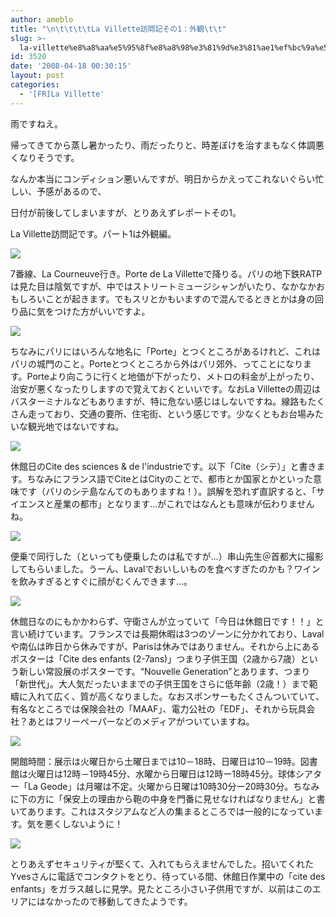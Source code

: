 ```yaml
---
author: ameblo
title: "\n\t\t\t\tLa Villette訪問記その1：外観\t\t"
slug: >-
  la-villette%e8%a8%aa%e5%95%8f%e8%a8%98%e3%81%9d%e3%81%ae1%ef%bc%9a%e5%a4%96%e8%a6%b3
id: 3520
date: '2008-04-18 00:30:15'
layout: post
categories:
  - '[FR]La Villette'
---
```


<div class="confirmTitle">

雨ですねえ。

帰ってきてから蒸し暑かったり、雨だったりと、時差ぼけを治すまもなく体調悪くなりそうです。

なんか本当にコンディション悪いんですが、明日からかえってこれないぐらい忙しい、予感があるので、

日付が前後してしまいますが、とりあえずレポートその1。

La Villette訪問記です。パート1は外観編。

![](http://lh5.ggpht.com/akihiko.shirai/SAdKz50SmrI/AAAAAAAABbU/LKDjrWddlBs/S5031698.JPG?imgmax=512)

7番線、La Courneuve行き。Porte de La Villetteで降りる。パリの地下鉄RATPは見た目は陰気ですが、中ではストリートミュージシャンがいたり、なかなかおもしろいことが起きます。でもスリとかもいますので混んでるときとかは身の回り品に気をつけた方がいいですよ。

</div>

![](http://lh5.ggpht.com/akihiko.shirai/SAdK050SmsI/AAAAAAAABbc/Ow8XjJ_tWX4/S5031699.JPG?imgmax=512)

<div class="confirmTitle">ちなみにパリにはいろんな地名に「Porte」とつくところがあるけれど、これはパリの城門のこと。Porteとつくところから外はパリ郊外、ってことになります。Porteより向こうに行くと地価が下がったり、メトロの料金が上がったり、治安が悪くなったりしますので覚えておくといいです。なおLa Villetteの周辺はバスターミナルなどもありますが、特に危ない感じはしないですね。線路もたくさん走っており、交通の要所、住宅街、という感じです。少なくともお台場みたいな観光地ではないですね。</div>

![](http://lh5.ggpht.com/akihiko.shirai/SAdK150SmtI/AAAAAAAABbk/voldldMNuyI/S5031700.JPG?imgmax=512)

<div class="confirmTitle">休館日のCite des sciences & de l'industrieです。以下「Cite（シテ）」と書きます。ちなみにフランス語でCiteとはCityのことで、都市とか国家とかといった意味です（パリのシテ島なんてのもありますね！）。誤解を恐れず直訳すると、「サイエンスと産業の都市」となります…がこれではなんとも意味が伝わりませんね。</div>

![](http://lh5.ggpht.com/akihiko.shirai/SAdK250SmuI/AAAAAAAABbs/uRPlBjJbOmg/S5031702.JPG?imgmax=512)

<div class="confirmTitle">便乗で同行した（といっても便乗したのは私ですが…）串山先生＠首都大に撮影してもらいました。うーん、Lavalでおいしいものを食べすぎたのかも？ワインを飲みすぎるとすぐに顔がむくんできます...。</div>

![](http://lh3.ggpht.com/akihiko.shirai/SAdK4Z0SmvI/AAAAAAAABb0/OaL9GD7FliM/S5031703.JPG?imgmax=512)

<div class="confirmTitle">休館日なのにもかかわらず、守衛さんが立っていて「今日は休館日です！！」と言い続けています。フランスでは長期休暇は3つのゾーンに分かれており、Lavalや南仏は昨日から休みですが、Parisは休みではありません。それから上にあるポスターは「Cite des enfants (2-7ans)」つまり子供王国（2歳から7歳）という新しい常設展のポスターです。“Nouvelle Generation”とあります、つまり「新世代」。大人気だったいままでの子供王国をさらに低年齢（2歳！）まで範疇に入れて広く、質が高くなりました。なおスポンサーもたくさんついていて、有名なところでは保険会社の「MAAF」、電力公社の「EDF」、それから玩具会社？あとはフリーペーパーなどのメディアがついていますね。</div>

![](http://lh3.ggpht.com/akihiko.shirai/SAdK5Z0SmwI/AAAAAAAABcA/J9oA0PXtfIg/S5031705.JPG?imgmax=512)

<div class="confirmTitle">開館時間：展示は火曜日から土曜日までは10－18時、日曜日は10－19時。図書館は火曜日は12時－19時45分、水曜から日曜日は12時ー18時45分。球体シアター「La Geode」は月曜は不定。火曜から日曜は10時30分ー20時30分。ちなみに下の方に「保安上の理由から鞄の中身を門番に見せなければなりません」と書いてあります。これはスタジアムなど人の集まるところでは一般的になっています。気を悪くしないように！</div>

![](http://lh3.ggpht.com/akihiko.shirai/SAdwxZ0SnRI/AAAAAAAABiw/cq5rFs-zP5g/S5031706.JPG?imgmax=512)

とりあえずセキュリティが堅くて、入れてもらえませんでした。招いてくれたYvesさんに電話でコンタクトをとり、待っている間、休館日作業中の「cite des enfants」をガラス越しに見学。見たところ小さい子供用ですが、以前はこのエリアにはなかったので移動してきたようです。